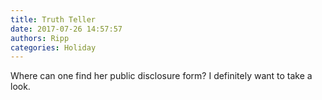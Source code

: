 ```yaml
---
title: Truth Teller
date: 2017-07-26 14:57:57
authors: Ripp
categories: Holiday
---
```


 Where can one find her public disclosure form?  I definitely want to take a look.